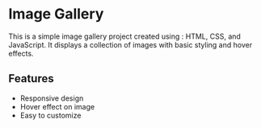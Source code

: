 # Image Gallery 
This is a simple image gallery project created using :
HTML, CSS, and JavaScript.
It displays a collection of images with basic styling and hover effects.
## Features 
- Responsive design
- Hover effect on image
- Easy to customize
